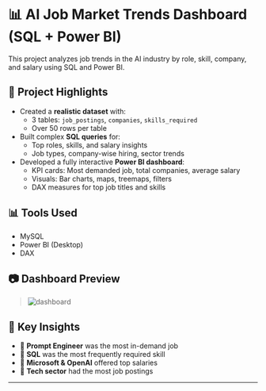 # 📊 AI Job Market Trends Dashboard (SQL + Power BI)

This project analyzes job trends in the AI industry by role, skill, company, and salary using SQL and Power BI.


## 📌 Project Highlights

- Created a **realistic dataset** with:
  - 3 tables: `job_postings`, `companies`, `skills_required`
  - Over 50 rows per table
- Built complex **SQL queries** for:
  - Top roles, skills, and salary insights
  - Job types, company-wise hiring, sector trends
- Developed a fully interactive **Power BI dashboard**:
  - KPI cards: Most demanded job, total companies, average salary
  - Visuals: Bar charts, maps, treemaps, filters
  - DAX measures for top job titles and skills

## 📊 Tools Used

- MySQL
- Power BI (Desktop)
- DAX


## 📷 Dashboard Preview

> ![dashboard](https://github.com/user-attachments/assets/31ffdab2-1ea0-47ab-8e86-fa566f01fcd1)


## 🚀 Key Insights

- 🔹 **Prompt Engineer** was the most in-demand job
- 🔹 **SQL** was the most frequently required skill
- 🔹 **Microsoft & OpenAI** offered top salaries
- 🔹 **Tech sector** had the most job postings

---
